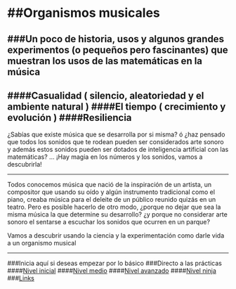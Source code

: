##Organismos musicales
===================
###Un poco de historia, usos y algunos grandes experimentos (o pequeños pero fascinantes) que muestran los usos de las matemáticas en la música
---
####Casualidad ( silencio, aleatoriedad y el ambiente natural )
####El tiempo ( crecimiento y evolución )
####Resiliencia 
---
¿Sabías que existe música que se desarrolla por si misma? ó ¿haz pensado que todos los sonidos que te rodean pueden ser 
considerados arte sonoro y además estos sonidos pueden ser dotados de inteligencia artificial con las matemáticas? ...
¡Hay magia en los números y los sonidos, vamos a descubrirla!
___
Todos conocemos música que nació de la inspiración de un artista, un compositor que usando su oído y algún instrumento tradicional como el piano, creaba música para el deleite de un público reunido quizás en un teatro.
Pero es posible hacerlo de otro modo, ¿porque no dejar que sea la misma música la que determine su desarrollo? ¿y porque no 
considerar arte sonoro el sentarse a escuchar los sonidos que ocurren en un parque?

Vamos a descubrir usando la ciencia y la experimentación como darle vida a un organismo musical
___
###Inicia aquí si deseas empezar por lo básico
###Directo a las prácticas
####[Nivel inicial](https://github.com/essteban/organismosMusicales/blob/master/practicasIniciales.md)
####[Nivel medio](https://github.com/essteban/organismosMusicales/blob/master/practicasMedio.md)
####[Nivel avanzado]()
####[Nivel ninja]()
###[Links](https://github.com/essteban/organismosMusicales/blob/master/links.md) 
